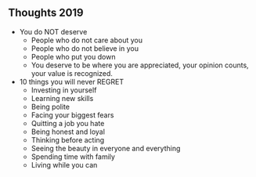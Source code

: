 ## Thoughts 2019
- You do NOT deserve 
    - People who do not care about you
    - People who do not believe in you
    - People who put you down
    - You deserve to be where you are appreciated, your opinion counts,  your value is recognized.
- 10 things you will never REGRET 
    - Investing in yourself
    - Learning new skills
    - Being polite
    - Facing your biggest fears
    - Quitting a job you hate
    - Being honest and loyal
    - Thinking before acting
    - Seeing the beauty in everyone and everything 
    - Spending time with family 
    - Living while you can    